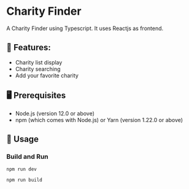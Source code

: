 # Charity Finder
A Charity Finder using Typescript. It uses Reactjs as frontend.

## 🎯 Features:  
- Charity list display
- Charity searching
- Add your favorite charity

## 🖥 Prerequisites
- Node.js (version 12.0 or above)
- npm (which comes with Node.js) or Yarn (version 1.22.0 or above)

## 🔧 Usage
### Build and Run
```
npm run dev
```
```
npm run build
```
